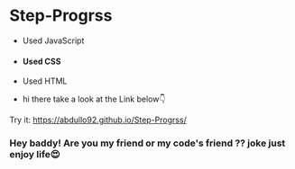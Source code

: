 # Step-Progrss

- Used JavaScript
- #### Used CSS
- Used HTML
 
- hi there take a look at the Link below👇

Try it: https://abdullo92.github.io/Step-Progrss/
### Hey baddy! Are you my friend or my code's friend ?? joke just enjoy life😍
